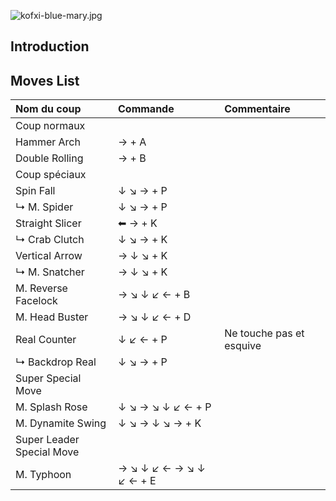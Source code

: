 ![](kofxi-blue-mary.jpg "kofxi-blue-mary.jpg")

## Introduction

## Moves List

| Nom du coup               | Commande                | Commentaire              |
|:--------------------------|:------------------------|:-------------------------|
| Coup normaux              |                         |                          |
| Hammer Arch               | → + A                   |                          |
| Double Rolling            | → + B                   |                          |
| Coup spéciaux             |                         |                          |
| Spin Fall                 | ↓ ↘ → + P               |                          |
| ↳ M. Spider               | ↓ ↘ → + P               |                          |
| Straight Slicer           | ⬅ → + K                 |                          |
| ↳ Crab Clutch             | ↓ ↘ → + K               |                          |
| Vertical Arrow            | → ↓ ↘ + K               |                          |
| ↳ M. Snatcher             | → ↓ ↘ + K               |                          |
| M. Reverse Facelock       | → ↘ ↓ ↙ ← + B           |                          |
| M. Head Buster            | → ↘ ↓ ↙ ← + D           |                          |
| Real Counter              | ↓ ↙ ← + P               | Ne touche pas et esquive |
| ↳ Backdrop Real           | ↓ ↘ → + P               |                          |
| Super Special Move        |                         |                          |
| M. Splash Rose            | ↓ ↘ → ↘ ↓ ↙ ← + P       |                          |
| M. Dynamite Swing         | ↓ ↘ → ↓ ↘ → + K         |                          |
| Super Leader Special Move |                         |                          |
| M. Typhoon                | → ↘ ↓ ↙ ← → ↘ ↓ ↙ ← + E |                          |
